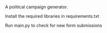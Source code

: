 A political campaign generator.


Install the required libraries in requirements.txt

Run main.py to check for new form submissions
